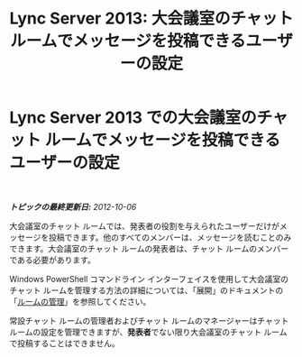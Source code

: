 ﻿---
title: 'Lync Server 2013: 大会議室のチャット ルームでメッセージを投稿できるユーザーの設定'
TOCTitle: 大会議室のチャット ルームでメッセージを投稿できるユーザーの設定
ms:assetid: 26168d3e-362c-4c34-9693-21301f151166
ms:mtpsurl: https://technet.microsoft.com/ja-jp/library/JJ215873(v=OCS.15)
ms:contentKeyID: 48271585
ms.date: 05/19/2016
mtps_version: v=OCS.15
ms.translationtype: HT
---

# Lync Server 2013 での大会議室のチャット ルームでメッセージを投稿できるユーザーの設定

 

_**トピックの最終更新日:** 2012-10-06_

大会議室のチャット ルームでは、発表者の役割を与えられたユーザーだけがメッセージを投稿できます。他のすべてのメンバーは、メッセージを読むことのみできます。大会議室のチャット ルームの発表者は、チャット ルームのメンバーである必要があります。

Windows PowerShell コマンドライン インターフェイスを使用して大会議室のチャット ルームを管理する方法の詳細については、「展開」のドキュメントの「[ルームの管理](manage-rooms.md)」を参照してください。

常設チャット ルームの管理者およびチャット ルームのマネージャーはチャット ルームの設定を管理できますが、**発表者**でない限り大会議室のチャット ルームで投稿することはできません。

